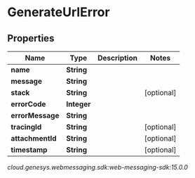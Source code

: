 # GenerateUrlError


## Properties

| Name | Type | Description | Notes |
| ------------ | ------------- | ------------- | ------------- |
| **name** | **String** |  |  |
| **message** | **String** |  |  |
| **stack** | **String** |  |  [optional] |
| **errorCode** | **Integer** |  |  |
| **errorMessage** | **String** |  |  |
| **tracingId** | **String** |  |  [optional] |
| **attachmentId** | **String** |  |  [optional] |
| **timestamp** | **String** |  |  [optional] |




_cloud.genesys.webmessaging.sdk:web-messaging-sdk:15.0.0_
